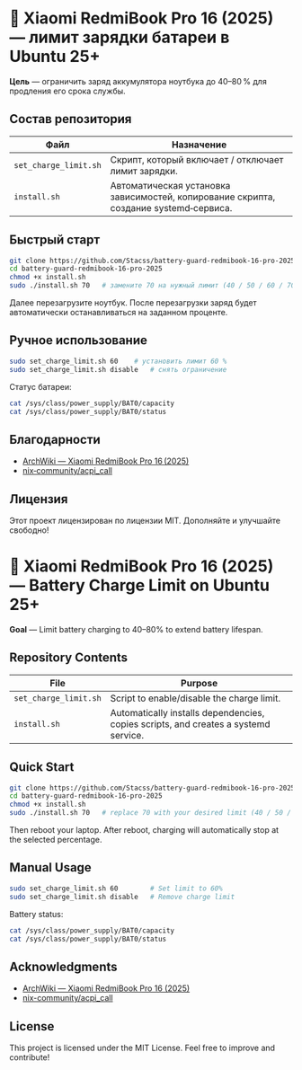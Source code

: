# 🔋 Xiaomi RedmiBook Pro 16 (2025) — лимит зарядки батареи в Ubuntu 25+

 **Цель** — ограничить заряд аккумулятора ноутбука до 40–80 % для продления его срока службы.

##  Состав репозитория

| Файл | Назначение |
|------|-----------|
| `set_charge_limit.sh` | Скрипт, который включает / отключает лимит зарядки. |
| `install.sh` | Автоматическая установка зависимостей, копирование скрипта, создание systemd‑сервиса. |

##  Быстрый старт

```bash
git clone https://github.com/Stacss/battery-guard-redmibook-16-pro-2025
cd battery-guard-redmibook-16-pro-2025
chmod +x install.sh
sudo ./install.sh 70   # замените 70 на нужный лимит (40 / 50 / 60 / 70 / 80)
```
Далее перезагрузите ноутбук.
После перезагрузки заряд будет автоматически останавливаться на заданном проценте.

##  Ручное использование

```bash
sudo set_charge_limit.sh 60    # установить лимит 60 %
sudo set_charge_limit.sh disable   # снять ограничение
```

Статус батареи:

```bash
cat /sys/class/power_supply/BAT0/capacity
cat /sys/class/power_supply/BAT0/status
```

##  Благодарности

- [ArchWiki — Xiaomi RedmiBook Pro 16 (2025)](https://wiki.archlinux.org/title/Xiaomi_RedmiBook_Pro_16_2025)
- [nix‑community/acpi_call](https://github.com/nix-community/acpi_call)
## Лицензия

Этот проект лицензирован по лицензии MIT. Дополняйте и улучшайте свободно!


# 🔋 Xiaomi RedmiBook Pro 16 (2025) — Battery Charge Limit on Ubuntu 25+

**Goal** — Limit battery charging to 40–80% to extend battery lifespan.

## Repository Contents

| File | Purpose |
|------|---------|
| `set_charge_limit.sh` | Script to enable/disable the charge limit. |
| `install.sh` | Automatically installs dependencies, copies scripts, and creates a systemd service. |

## Quick Start

```bash
git clone https://github.com/Stacss/battery-guard-redmibook-16-pro-2025
cd battery-guard-redmibook-16-pro-2025
chmod +x install.sh
sudo ./install.sh 70   # replace 70 with your desired limit (40 / 50 / 60 / 70 / 80)
````

Then reboot your laptop.
After reboot, charging will automatically stop at the selected percentage.

## Manual Usage

```bash
sudo set_charge_limit.sh 60        # Set limit to 60%
sudo set_charge_limit.sh disable   # Remove charge limit
```

Battery status:

```bash
cat /sys/class/power_supply/BAT0/capacity
cat /sys/class/power_supply/BAT0/status
```

## Acknowledgments

* [ArchWiki — Xiaomi RedmiBook Pro 16 (2025)](https://wiki.archlinux.org/title/Xiaomi_RedmiBook_Pro_16_2025)
* [nix-community/acpi\_call](https://github.com/nix-community/acpi_call)

## License

This project is licensed under the MIT License.
Feel free to improve and contribute!
